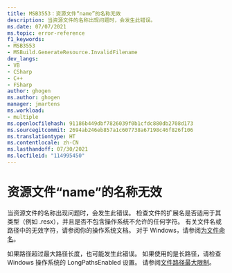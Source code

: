 ```yaml
---
title: MSB3553：资源文件“name”的名称无效
description: 当资源文件的名称出现问题时，会发生此错误。
ms.date: 07/07/2021
ms.topic: error-reference
f1_keywords:
- MSB3553
- MSBuild.GenerateResource.InvalidFilename
dev_langs:
- VB
- CSharp
- C++
- FSharp
author: ghogen
ms.author: ghogen
manager: jmartens
ms.workload:
- multiple
ms.openlocfilehash: 91186b449dbf7826039f0b1cfdc880db2708d173
ms.sourcegitcommit: 2694ab246eb857a1c607738a67198c46f826f106
ms.translationtype: HT
ms.contentlocale: zh-CN
ms.lasthandoff: 07/30/2021
ms.locfileid: "114995450"
---
```

# <a name="resource-file-name-has-an-invalid-name"></a>资源文件“name”的名称无效

当资源文件的名称出现问题时，会发生此错误。 检查文件的扩展名是否适用于其类型（例如 .resx），并且是否不包含操作系统不允许的任何字符。 有关文件名或路径中的无效字符，请参阅你的操作系统文档。 对于 Windows，请参阅[为文件命名](/windows/win32/fileio/naming-a-file#naming-conventions)。

如果路径超过最大路径长度，也可能发生此错误。 如果使用的是长路径，请检查 Windows 操作系统的 LongPathsEnabled 设置。 请参阅[文件路径最大限制](/windows/win32/fileio/maximum-file-path-limitation?tabs=cmd)。
